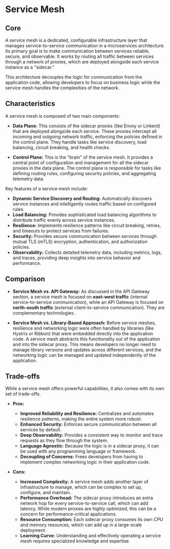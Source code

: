 # Service Mesh

## Core

A service mesh is a dedicated, configurable infrastructure layer that manages service-to-service communication in a microservices architecture. Its primary goal is to make communication between services reliable, secure, and observable. It works by routing all traffic between services through a network of proxies, which are deployed alongside each service instance as a "sidecar."

This architecture decouples the logic for communication from the application code, allowing developers to focus on business logic while the service mesh handles the complexities of the network.

## Characteristics

A service mesh is composed of two main components:

*   **Data Plane:** This consists of the sidecar proxies (like Envoy or Linkerd) that are deployed alongside each service. These proxies intercept all incoming and outgoing network traffic, enforcing the policies defined in the control plane. They handle tasks like service discovery, load balancing, circuit breaking, and health checks.

*   **Control Plane:** This is the "brain" of the service mesh. It provides a central point of configuration and management for all the sidecar proxies in the data plane. The control plane is responsible for tasks like defining routing rules, configuring security policies, and aggregating telemetry data.

Key features of a service mesh include:

*   **Dynamic Service Discovery and Routing:** Automatically discovers service instances and intelligently routes traffic based on configured rules.
*   **Load Balancing:** Provides sophisticated load balancing algorithms to distribute traffic evenly across service instances.
*   **Resilience:** Implements resilience patterns like circuit breaking, retries, and timeouts to protect services from failures.
*   **Security:** Provides secure communication between services through mutual TLS (mTLS) encryption, authentication, and authorization policies.
*   **Observability:** Collects detailed telemetry data, including metrics, logs, and traces, providing deep insights into service behavior and performance.

## Comparison

*   **Service Mesh vs. API Gateway:** As discussed in the API Gateway section, a service mesh is focused on **east-west traffic** (internal service-to-service communication), while an API Gateway is focused on **north-south traffic** (external client-to-service communication). They are complementary technologies.

*   **Service Mesh vs. Library-Based Approach:** Before service meshes, resilience and networking logic were often handled by libraries (like Hystrix or Ribbon) that were embedded directly into the application code. A service mesh abstracts this functionality out of the application and into the sidecar proxy. This means developers no longer need to manage library versions and updates across different services, and the networking logic can be managed and updated independently of the application.

## Trade-offs

While a service mesh offers powerful capabilities, it also comes with its own set of trade-offs.

*   **Pros:**
    *   **Improved Reliability and Resilience:** Centralizes and automates resilience patterns, making the entire system more robust.
    *   **Enhanced Security:** Enforces secure communication between all services by default.
    *   **Deep Observability:** Provides a consistent way to monitor and trace requests as they flow through the system.
    *   **Language Agnostic:** Because the logic is in a sidecar proxy, it can be used with any programming language or framework.
    *   **Decoupling of Concerns:** Frees developers from having to implement complex networking logic in their application code.

*   **Cons:**
    *   **Increased Complexity:** A service mesh adds another layer of infrastructure to manage, which can be complex to set up, configure, and maintain.
    *   **Performance Overhead:** The sidecar proxy introduces an extra network hop for every service-to-service call, which can add latency. While modern proxies are highly optimized, this can be a concern for performance-critical applications.
    *   **Resource Consumption:** Each sidecar proxy consumes its own CPU and memory resources, which can add up in a large-scale deployment.
    *   **Learning Curve:** Understanding and effectively operating a service mesh requires specialized knowledge and expertise.
